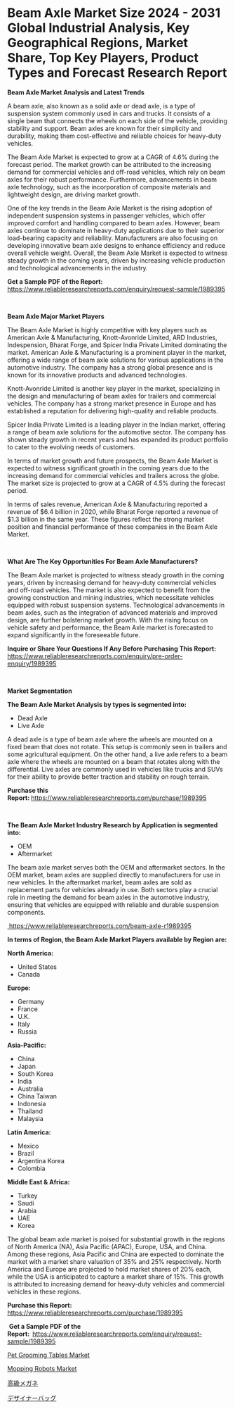 <p><h1>Beam Axle Market Size 2024 - 2031 Global Industrial Analysis, Key Geographical Regions, Market Share, Top Key Players, Product Types and Forecast Research Report</h1></p><p><strong>Beam Axle Market Analysis and Latest Trends</strong></p>
<p><p>A beam axle, also known as a solid axle or dead axle, is a type of suspension system commonly used in cars and trucks. It consists of a single beam that connects the wheels on each side of the vehicle, providing stability and support. Beam axles are known for their simplicity and durability, making them cost-effective and reliable choices for heavy-duty vehicles.</p><p>The Beam Axle Market is expected to grow at a CAGR of 4.6% during the forecast period. The market growth can be attributed to the increasing demand for commercial vehicles and off-road vehicles, which rely on beam axles for their robust performance. Furthermore, advancements in beam axle technology, such as the incorporation of composite materials and lightweight design, are driving market growth.</p><p>One of the key trends in the Beam Axle Market is the rising adoption of independent suspension systems in passenger vehicles, which offer improved comfort and handling compared to beam axles. However, beam axles continue to dominate in heavy-duty applications due to their superior load-bearing capacity and reliability. Manufacturers are also focusing on developing innovative beam axle designs to enhance efficiency and reduce overall vehicle weight. Overall, the Beam Axle Market is expected to witness steady growth in the coming years, driven by increasing vehicle production and technological advancements in the industry.</p></p>
<p><strong>Get a Sample PDF of the Report:&nbsp;</strong> <a href="https://www.reliableresearchreports.com/enquiry/request-sample/1989395">https://www.reliableresearchreports.com/enquiry/request-sample/1989395</a></p>
<p>&nbsp;</p>
<p><strong>Beam Axle Major Market Players</strong></p>
<p><p>The Beam Axle Market is highly competitive with key players such as American Axle & Manufacturing, Knott-Avonride Limited, ARD Industries, Indespension, Bharat Forge, and Spicer India Private Limited dominating the market. American Axle & Manufacturing is a prominent player in the market, offering a wide range of beam axle solutions for various applications in the automotive industry. The company has a strong global presence and is known for its innovative products and advanced technologies.</p><p>Knott-Avonride Limited is another key player in the market, specializing in the design and manufacturing of beam axles for trailers and commercial vehicles. The company has a strong market presence in Europe and has established a reputation for delivering high-quality and reliable products.</p><p>Spicer India Private Limited is a leading player in the Indian market, offering a range of beam axle solutions for the automotive sector. The company has shown steady growth in recent years and has expanded its product portfolio to cater to the evolving needs of customers.</p><p>In terms of market growth and future prospects, the Beam Axle Market is expected to witness significant growth in the coming years due to the increasing demand for commercial vehicles and trailers across the globe. The market size is projected to grow at a CAGR of 4.5% during the forecast period.</p><p>In terms of sales revenue, American Axle & Manufacturing reported a revenue of $6.4 billion in 2020, while Bharat Forge reported a revenue of $1.3 billion in the same year. These figures reflect the strong market position and financial performance of these companies in the Beam Axle Market.</p></p>
<p>&nbsp;</p>
<p><strong>What Are The Key Opportunities For Beam Axle Manufacturers?</strong></p>
<p><p>The Beam Axle market is projected to witness steady growth in the coming years, driven by increasing demand for heavy-duty commercial vehicles and off-road vehicles. The market is also expected to benefit from the growing construction and mining industries, which necessitate vehicles equipped with robust suspension systems. Technological advancements in beam axles, such as the integration of advanced materials and improved design, are further bolstering market growth. With the rising focus on vehicle safety and performance, the Beam Axle market is forecasted to expand significantly in the foreseeable future.</p></p>
<p><strong>Inquire or Share Your Questions If Any Before Purchasing This Report:</strong> <a href="https://www.reliableresearchreports.com/enquiry/pre-order-enquiry/1989395">https://www.reliableresearchreports.com/enquiry/pre-order-enquiry/1989395</a></p>
<p>&nbsp;</p>
<p><strong>Market Segmentation</strong></p>
<p><strong>The Beam Axle Market Analysis by types is segmented into:</strong></p>
<p><ul><li>Dead Axle</li><li>Live Axle</li></ul></p>
<p><p>A dead axle is a type of beam axle where the wheels are mounted on a fixed beam that does not rotate. This setup is commonly seen in trailers and some agricultural equipment. On the other hand, a live axle refers to a beam axle where the wheels are mounted on a beam that rotates along with the differential. Live axles are commonly used in vehicles like trucks and SUVs for their ability to provide better traction and stability on rough terrain.</p></p>
<p><strong>Purchase this Report:&nbsp;</strong><a href="https://www.reliableresearchreports.com/purchase/1989395">https://www.reliableresearchreports.com/purchase/1989395</a></p>
<p>&nbsp;</p>
<p><strong>The Beam Axle Market Industry Research by Application is segmented into:</strong></p>
<p><ul><li>OEM</li><li>Aftermarket</li></ul></p>
<p><p>The beam axle market serves both the OEM and aftermarket sectors. In the OEM market, beam axles are supplied directly to manufacturers for use in new vehicles. In the aftermarket market, beam axles are sold as replacement parts for vehicles already in use. Both sectors play a crucial role in meeting the demand for beam axles in the automotive industry, ensuring that vehicles are equipped with reliable and durable suspension components.</p></p>
<p><a href="https://www.reliableresearchreports.com/beam-axle-r1989395">&nbsp;https://www.reliableresearchreports.com/beam-axle-r1989395</a></p>
<p><strong>In terms of Region, the Beam Axle Market Players available by Region are:</strong></p>
<p>
    <p> <strong> North America: </strong>
        <ul>
            <li>United States</li>
            <li>Canada</li>
        </ul>
        </p> 
    <p> <strong> Europe: </strong>
        <ul>
            <li>Germany</li>
            <li>France</li>
            <li>U.K.</li>
            <li>Italy</li>
            <li>Russia</li>
        </ul>
        </p> 
    <p> <strong> Asia-Pacific: </strong>
        <ul>
            <li>China</li>
            <li>Japan</li>
            <li>South Korea</li>
            <li>India</li>
            <li>Australia</li>
            <li>China Taiwan</li>
            <li>Indonesia</li>
            <li>Thailand</li>
            <li>Malaysia</li>
        </ul>
        </p> 
    <p> <strong> Latin America: </strong>
        <ul>
            <li>Mexico</li>
            <li>Brazil</li>
            <li>Argentina Korea</li>
            <li>Colombia</li>
        </ul>
        </p> 
    <p> <strong> Middle East & Africa: </strong>
        <ul>
            <li>Turkey</li>
            <li>Saudi</li>
            <li>Arabia</li>
            <li>UAE</li>
            <li>Korea</li>
        </ul>
    </p>
    </p>
<p><p>The global beam axle market is poised for substantial growth in the regions of North America (NA), Asia Pacific (APAC), Europe, USA, and China. Among these regions, Asia Pacific and China are expected to dominate the market with a market share valuation of 35% and 25% respectively. North America and Europe are projected to hold market shares of 20% each, while the USA is anticipated to capture a market share of 15%. This growth is attributed to increasing demand for heavy-duty vehicles and commercial vehicles in these regions.</p></p>
<p><strong>Purchase this Report: </strong><a href="https://www.reliableresearchreports.com/purchase/1989395">https://www.reliableresearchreports.com/purchase/1989395</a></p>
<p>&nbsp;<strong>Get a Sample PDF of the Report:&nbsp;&nbsp;</strong><a href="https://www.reliableresearchreports.com/enquiry/request-sample/1989395">https://www.reliableresearchreports.com/enquiry/request-sample/1989395</a></p>
<p><strong></strong></p>
<p><p><a href="https://github.com/brentleyjimmiealvaradoz4l1rea/Market-Research-Report-List-2/blob/main/pet-grooming-tables-market.md">Pet Grooming Tables Market</a></p><p><a href="https://github.com/Angelnienowdseej3e45z3p8c/Market-Research-Report-List-2/blob/main/mopping-robots-market.md">Mopping Robots Market</a></p><p><a href="https://github.com/RodHoppe07/Market-Research-Report-List-1/blob/main/410068433822.md">高級メガネ</a></p><p><a href="https://github.com/laurenreichert/Market-Research-Report-List-1/blob/main/160925033821.md">デザイナーバッグ</a></p></p>
